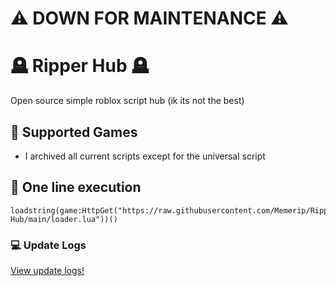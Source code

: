 # ⚠️ DOWN FOR MAINTENANCE ⚠️

# 🪦 Ripper Hub 🪦
Open source simple roblox script hub (ik its not the best)

## 🦈 Supported Games

<ul>
  <li>I archived all current scripts except for the universal script</li>
</ul>

## 🔗 One line execution

```
loadstring(game:HttpGet("https://raw.githubusercontent.com/Memerip/Ripper-Hub/main/loader.lua"))()
```

### 💻 Update Logs

<a href="https://github.com/Memerip/Ripper-Hub/blob/main/Updates.md">View update logs!</a>
